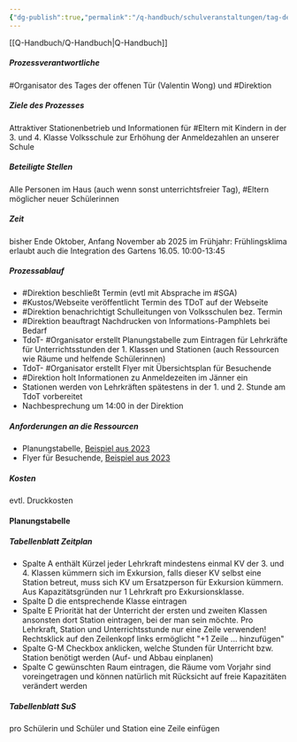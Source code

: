 ```yaml
---
{"dg-publish":true,"permalink":"/q-handbuch/schulveranstaltungen/tag-der-offenen-tuer/"}
---
```


[[Q-Handbuch/Q-Handbuch\|Q-Handbuch]]
##### Prozessverantwortliche 
#Organisator des Tages der offenen Tür (Valentin Wong) und #Direktion
##### Ziele des Prozesses 
Attraktiver Stationenbetrieb und Informationen für #Eltern mit Kindern in der 3. und 4. Klasse Volksschule zur Erhöhung der Anmeldezahlen an unserer Schule
##### Beteiligte Stellen 
Alle Personen im Haus (auch wenn sonst unterrichtsfreier Tag), #Eltern möglicher neuer Schülerinnen
##### Zeit
bisher Ende Oktober, Anfang November
ab 2025 im Frühjahr: Frühlingsklima erlaubt auch die Integration des Gartens
16.05. 10:00-13:45
##### Prozessablauf
* #Direktion beschließt Termin (evtl mit Absprache im #SGA)
* #Kustos/Webseite veröffentlicht Termin des TDoT auf der Webseite
* #Direktion benachrichtigt Schulleitungen von Volksschulen bez. Termin
* #Direktion beauftragt Nachdrucken von Informations-Pamphlets bei Bedarf
* TdoT- #Organisator erstellt Planungstabelle zum Eintragen für Lehrkräfte für Unterrichtsstunden der 1. Klassen und Stationen (auch Ressourcen wie Räume und helfende Schülerinnen)
* TdoT- #Organisator erstellt Flyer mit Übersichtsplan für Besuchende
* #Direktion holt Informationen zu Anmeldezeiten im Jänner ein
* Stationen werden von Lehrkräften spätestens in der 1. und 2. Stunde am TdoT vorbereitet
* Nachbesprechung um 14:00 in der Direktion
##### Anforderungen an die Ressourcen
* Planungstabelle, [Beispiel aus 2023](https://docs.google.com/spreadsheets/d/1g3PK8o3lkweFdCYq1ktXcrmnmxOzuQauNj_V6HNZnHI/edit?usp=sharing)
* Flyer für Besuchende, [Beispiel aus 2023](https://www.grg3.at/wp-content/uploads/2023/11/tdot_20231201_Flyer_v2.pdf)
##### Kosten 
evtl. Druckkosten

#### Planungstabelle
##### Tabellenblatt Zeitplan
* Spalte A 
  enthält Kürzel jeder Lehrkraft mindestens einmal
  KV der 3. und 4. Klassen kümmern sich im Exkursion, falls dieser KV selbst eine Station betreut, muss sich KV um Ersatzperson für Exkursion kümmern. Aus Kapazitätsgründen nur 1 Lehrkraft pro Exkursionsklasse.
* Spalte D
  die entsprechende Klasse eintragen
* Spalte E
  Priorität hat der Unterricht der ersten und zweiten Klassen
  ansonsten dort Station eintragen, bei der man sein möchte.
  Pro Lehrkraft, Station und Unterrichtsstunde nur eine Zeile verwenden!
  Rechtsklick auf den Zeilenkopf links ermöglicht "+1 Zeile ... hinzufügen"
* Spalte G-M
  Checkbox anklicken, welche Stunden für Unterricht bzw. Station benötigt werden (Auf- und Abbau einplanen)
* Spalte C
  gewünschten Raum eintragen, die Räume vom Vorjahr sind voreingetragen und können natürlich mit Rücksicht auf freie Kapazitäten verändert werden
##### Tabellenblatt SuS
pro Schülerin und Schüler und Station eine Zeile einfügen

